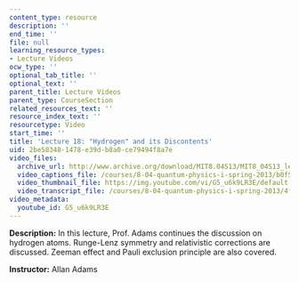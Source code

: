 ```yaml
---
content_type: resource
description: ''
end_time: ''
file: null
learning_resource_types:
- Lecture Videos
ocw_type: ''
optional_tab_title: ''
optional_text: ''
parent_title: Lecture Videos
parent_type: CourseSection
related_resources_text: ''
resource_index_text: ''
resourcetype: Video
start_time: ''
title: 'Lecture 18: "Hydrogen" and its Discontents'
uid: 2be58348-1478-e39d-b8a0-ce79494f8a7e
video_files:
  archive_url: http://www.archive.org/download/MIT8.04S13/MIT8_04S13_lec18_300k.mp4
  video_captions_file: /courses/8-04-quantum-physics-i-spring-2013/b0f5a59fbaa05f3db97039a89cc61c26_G5_u6k9LR3E.vtt
  video_thumbnail_file: https://img.youtube.com/vi/G5_u6k9LR3E/default.jpg
  video_transcript_file: /courses/8-04-quantum-physics-i-spring-2013/4f14d9f9212e020419ee300ccd6fbf5d_G5_u6k9LR3E.pdf
video_metadata:
  youtube_id: G5_u6k9LR3E
---
```


**Description:** In this lecture, Prof. Adams continues the discussion on hydrogen atoms. Runge-Lenz symmetry and relativistic corrections are discussed. Zeeman effect and Pauli exclusion principle are also covered.

**Instructor:** Allan Adams



